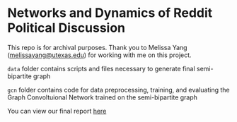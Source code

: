 # Networks and Dynamics of Reddit Political Discussion

This repo is for archival purposes. Thank you to Melissa Yang (melissayang@utexas.edu) for working with me on this project.

`data` folder contains scripts and files necessary to generate final semi-bipartite graph

`gcn` folder contains code for data preprocessing, training, and evaluating the Graph Convoltuional Network trained on the semi-bipartite graph

You can view our final report [here](https://drive.google.com/file/d/1ryl9kU4CYfqakfIMvoqOnPS8TFI0n2sR/view?usp=sharing)
